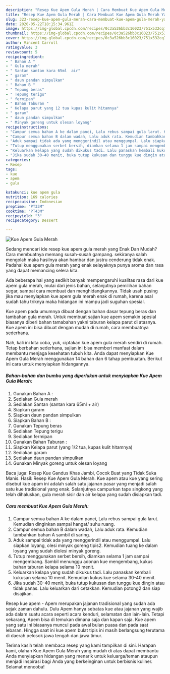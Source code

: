 ```yaml
---
description: "Resep Kue Apem Gula Merah | Cara Membuat Kue Apem Gula Merah Yang Mudah Dan Praktis"
title: "Resep Kue Apem Gula Merah | Cara Membuat Kue Apem Gula Merah Yang Mudah Dan Praktis"
slug: 323-resep-kue-apem-gula-merah-cara-membuat-kue-apem-gula-merah-yang-mudah-dan-praktis
date: 2020-05-22T18:15:34.961Z
image: https://img-global.cpcdn.com/recipes/0c3a526bb3c16023/751x532cq70/kue-apem-gula-merah-foto-resep-utama.jpg
thumbnail: https://img-global.cpcdn.com/recipes/0c3a526bb3c16023/751x532cq70/kue-apem-gula-merah-foto-resep-utama.jpg
cover: https://img-global.cpcdn.com/recipes/0c3a526bb3c16023/751x532cq70/kue-apem-gula-merah-foto-resep-utama.jpg
author: Vincent Carroll
ratingvalue: 3
reviewcount: 5
recipeingredient:
- " Bahan A "
- " Gula merah"
- " Santan santan kara 65ml  air"
- " garam"
- " daun pandan simpulkan"
- " Bahan B "
- " Tepung beras"
- " Tepung terigu"
- " fermipan"
- " Bahan Taburan "
- " Kelapa parut yang 12 tua kupas kulit hitamnya"
- " garam"
- " daun pandan simpulkan"
- " Minyak goreng untuk olesan loyang"
recipeinstructions:
- "Campur semua bahan A ke dalam panci, Lalu rebus sampai gula larut. Kemudian dinginkan sampai hangat/ suhu ruang."
- "Campur semua bahan B dalam wadah, Lalu aduk rata. Kemudian tambahkan bahan A sambil di saring."
- "Aduk sampai tidak ada yang menggerindil atau menggumpal. Lalu siapkan loyang, olesi minyak goreng tipis2. Kemudian tuang ke dalam loyang yang sudah diolesi minyak goreng."
- "Tutup menggunakan serbet bersih, diamkan selama 1 jam sampai mengembang. Sambil menunggu adonan kue mengembang, kukus bahan taburan kelapa selama 10 menit."
- "Keluarkan kelapa yang sudah dikukus tadi. Lalu panaskan kembali kukusan selama 10 menit. Kemudian kukus kue selama 30-40 menit."
- "Jika sudah 30-40 menit, buka tutup kukusan dan tunggu kue dingin atau tidak panas. Lalu keluarkan dari cetakkan. Kemudian potong2 dan siap disajikan."
categories:
- Resep
tags:
- kue
- apem
- gula

katakunci: kue apem gula 
nutrition: 169 calories
recipecuisine: Indonesian
preptime: "PT33M"
cooktime: "PT43M"
recipeyield: "3"
recipecategory: Dessert

---
```



![Kue Apem Gula Merah](https://img-global.cpcdn.com/recipes/0c3a526bb3c16023/751x532cq70/kue-apem-gula-merah-foto-resep-utama.jpg)

Sedang mencari ide resep kue apem gula merah yang Enak Dan Mudah? Cara membuatnya memang susah-susah gampang. sekiranya salah mengolah maka hasilnya akan hambar dan justru cenderung tidak enak. Padahal kue apem gula merah yang enak selayaknya punya aroma dan rasa yang dapat memancing selera kita.

Ada beberapa hal yang sedikit banyak mempengaruhi kualitas rasa dari kue apem gula merah, mulai dari jenis bahan, selanjutnya pemilihan bahan segar, sampai cara membuat dan menghidangkannya. Tidak usah pusing jika mau menyiapkan kue apem gula merah enak di rumah, karena asal sudah tahu triknya maka hidangan ini mampu jadi suguhan spesial.

Kue apem pada umumnya dibuat dengan bahan dasar tepung beras dan tambahan gula merah. Untuk membuat sajian kue apem semakin spesial biasanya diberi bahan tamabahan yakni taburan kelapa parut di atasnya. Kue apem ini bisa dibuat dengan mudah di rumah, cara membuatnya sederhana.


Nah, kali ini kita coba, yuk, ciptakan kue apem gula merah sendiri di rumah. Tetap berbahan sederhana, sajian ini bisa memberi manfaat dalam membantu menjaga kesehatan tubuh kita. Anda dapat menyiapkan Kue Apem Gula Merah menggunakan 14 bahan dan 6 tahap pembuatan. Berikut ini cara untuk menyiapkan hidangannya.

<!--inarticleads1-->

##### Bahan-bahan dan bumbu yang diperlukan untuk menyiapkan Kue Apem Gula Merah:

1. Gunakan  Bahan A :
1. Sediakan  Gula merah
1. Sediakan  Santan (santan kara 65ml + air)
1. Siapkan  garam
1. Siapkan  daun pandan simpulkan
1. Siapkan  Bahan B :
1. Gunakan  Tepung beras
1. Sediakan  Tepung terigu
1. Sediakan  fermipan
1. Gunakan  Bahan Taburan :
1. Siapkan  Kelapa parut (yang 1/2 tua, kupas kulit hitamnya)
1. Sediakan  garam
1. Sediakan  daun pandan simpulkan
1. Gunakan  Minyak goreng untuk olesan loyang


Baca juga: Resep Kue Gandus Khas Jambi, Cocok Buat yang Tidak Suka Manis. Hasil: Resep Kue Apem Gula Merah. Kue apem atau kue yang sering disebut kue apam ini adalah salah satu jajanan pasar yang menjadi salah satu kue tradisional yang enak. Selanjutnya campurkan tape singkong yang telah dihaluskan, gula merah sisir dan air kelapa yang sudah disiapkan tadi. 

<!--inarticleads2-->

##### Cara membuat Kue Apem Gula Merah:

1. Campur semua bahan A ke dalam panci, Lalu rebus sampai gula larut. Kemudian dinginkan sampai hangat/ suhu ruang.
1. Campur semua bahan B dalam wadah, Lalu aduk rata. Kemudian tambahkan bahan A sambil di saring.
1. Aduk sampai tidak ada yang menggerindil atau menggumpal. Lalu siapkan loyang, olesi minyak goreng tipis2. Kemudian tuang ke dalam loyang yang sudah diolesi minyak goreng.
1. Tutup menggunakan serbet bersih, diamkan selama 1 jam sampai mengembang. Sambil menunggu adonan kue mengembang, kukus bahan taburan kelapa selama 10 menit.
1. Keluarkan kelapa yang sudah dikukus tadi. Lalu panaskan kembali kukusan selama 10 menit. Kemudian kukus kue selama 30-40 menit.
1. Jika sudah 30-40 menit, buka tutup kukusan dan tunggu kue dingin atau tidak panas. Lalu keluarkan dari cetakkan. Kemudian potong2 dan siap disajikan.


Resep kue apem - Apem merupakan jajanan tradisional yang sudah ada sejak zaman dahulu. Dulu Apem hanya sebatas kue atau jajanan yang wajib ada dalam suatu acara seperti acara kenduri, selamatan dan lain-lain. Tetapi sekarang, Apem bisa di temukan dimana saja dan kapan saja. Kue apem yang satu ini biasanya muncul pada awal bulan puasa dan pada saat lebaran. Hingga saat ini kue apem bulat tipis ini masih berlangsung terutama di daerah pelosok jawa tengah dan jawa timur. 

Terima kasih telah membaca resep yang kami tampilkan di sini. Harapan kami, olahan Kue Apem Gula Merah yang mudah di atas dapat membantu Anda menyiapkan hidangan yang menarik untuk keluarga/teman ataupun menjadi inspirasi bagi Anda yang berkeinginan untuk berbisnis kuliner. Selamat mencoba!
